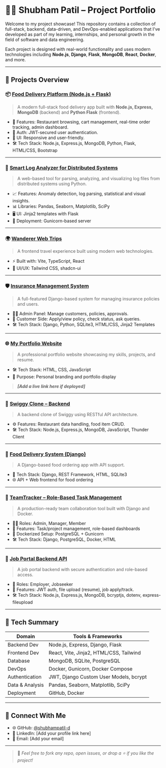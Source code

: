 # 👨‍💻 Shubham Patil – Project Portfolio

Welcome to my project showcase! This repository contains a collection of full-stack, backend, data-driven, and DevOps-enabled applications that I've developed as part of my learning, internships, and personal growth in the field of software and data engineering.

Each project is designed with real-world functionality and uses modern technologies including **Node.js**, **Django**, **Flask**, **MongoDB**, **React**, **Docker**, and more.

---

## 🚀 Projects Overview

### 📦 [Food Delivery Platform (Node.js + Flask)](https://github.com/shubhampatil-d/Food_delivery)
> A modern full-stack food delivery app built with **Node.js, Express, MongoDB** (backend) and **Python Flask** (frontend).
- 🛒 Features: Restaurant browsing, cart management, real-time order tracking, admin dashboard.
- 🔐 Auth: JWT-secured user authentication.
- 📱 UI: Responsive and user-friendly.
- 🛠️ Tech Stack: Node.js, Express.js, MongoDB, Python, Flask, HTML/CSS, Bootstrap

---

### 🧠 [Smart Log Analyzer for Distributed Systems](https://github.com/shubhampatil-d/Smart_Log_Analyzer_for_Distributed_System)
> A web-based tool for parsing, analyzing, and visualizing log files from distributed systems using Python.
- 📈 Features: Anomaly detection, log parsing, statistical and visual insights.
- 📊 Libraries: Pandas, Seaborn, Matplotlib, SciPy
- 🖥️ UI: Jinja2 templates with Flask
- 🚀 Deployment: Gunicorn-based server

---

### 🌍 [Wanderer Web Trips](https://github.com/shubhampatil-d/wanderer-web-trips)
> A frontend travel experience built using modern web technologies.
- ⚡ Built with: Vite, TypeScript, React
- 🎨 UI/UX: Tailwind CSS, shadcn-ui

---

### 🛡️ [Insurance Management System](https://github.com/shubhampatil-d/Insurance-Management-System)
> A full-featured Django-based system for managing insurance policies and users.
- 🧑‍💼 Admin Panel: Manage customers, policies, approvals.
- 👤 Customer Side: Apply/view policy, check status, ask queries.
- 🛠️ Tech Stack: Django, Python, SQLite3, HTML/CSS, Jinja2 Templates

---

### 🌐 [My Portfolio Website](https://github.com/shubhampatil-d/Portfolio)
> A professional portfolio website showcasing my skills, projects, and resume.
- 🛠️ Tech Stack: HTML, CSS, JavaScript
- 🎯 Purpose: Personal branding and portfolio display
> _**[Add a live link here if deployed]**_

---

### 🍔 [Swiggy Clone – Backend](https://github.com/shubhampatil-d/swiggy-clone-backend-node)
> A backend clone of Swiggy using RESTful API architecture.
- ⚙️ Features: Restaurant data handling, food item CRUD.
- 🛠️ Tech Stack: Node.js, Express.js, MongoDB, JavaScript, Thunder Client

---

### 🍱 [Food Delivery System (Django)](https://github.com/shubhampatil-d/Food_delivery_system)
> A Django-based food ordering app with API support.
- 🔧 Tech Stack: Django, REST Framework, HTML, SQLite3
- 🌐 API + Web frontend for food ordering

---

### 👥 [TeamTracker – Role-Based Task Management](https://github.com/shubhampatil-d/TeamTracker)
> A production-ready team collaboration tool built with Django and Docker.
- 🧑‍💼 Roles: Admin, Manager, Member
- 📁 Features: Task/project management, role-based dashboards
- 🐳 Dockerized Setup: PostgreSQL + Gunicorn
- 🛠️ Tech Stack: Django, PostgreSQL, Docker, HTML

---

### 💼 [Job Portal Backend API](https://github.com/shubhampatil-d/node-api)
> A job portal backend with secure authentication and role-based access.
- 👥 Roles: Employer, Jobseeker
- 🔐 Features: JWT auth, file upload (resume), job apply/track.
- 🛠️ Tech Stack: Node.js, Express.js, MongoDB, bcryptjs, dotenv, express-fileupload

---

## 📌 Tech Summary

| Domain            | Tools & Frameworks                                           |
|-------------------|--------------------------------------------------------------|
| Backend Dev       | Node.js, Express, Django, Flask                              |
| Frontend Dev      | React, Vite, Jinja2, HTML/CSS, Tailwind                      |
| Database          | MongoDB, SQLite, PostgreSQL                                  |
| DevOps            | Docker, Gunicorn, Docker Compose                             |
| Authentication    | JWT, Django Custom User Models, bcrypt                       |
| Data & Analysis   | Pandas, Seaborn, Matplotlib, SciPy                           |
| Deployment        | GitHub, Docker                                               |

---

## 🔗 Connect With Me

- 🌐 GitHub: [@shubhampatil-d](https://github.com/shubhampatil-d)
- 💼 LinkedIn: [Add your profile link here]
- 📧 Email: [Add your email]

---

> 📢 _Feel free to fork any repo, open issues, or drop a ⭐ if you like the project!_

